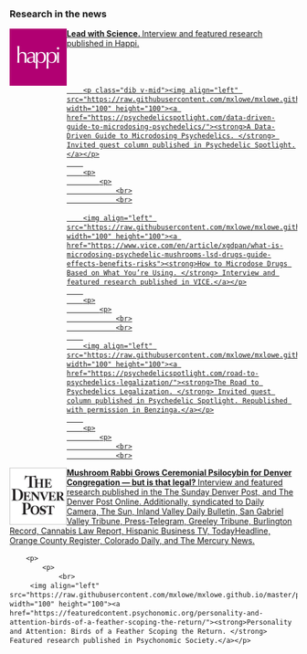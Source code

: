 <html> 
	<head>
	<title>Matthew X. Lowe</title>
	</head>
	<body>
<br>
<br>
<h3>Research in the news</h3>
		<p><p class="dib v-mid"><img align="left" src="https://raw.githubusercontent.com/mxlowe/mxlowe.github.io/master/happi.jpg" width="100" height="100"><a href="https://www.happi.com/issues/2022-03-31/view_editorials/lead-with-science/"><strong>Lead with Science. </strong> Interview and featured research published in Happi.
		<br />		
<br />
		<br />
		<br />
		
		<p class="dib v-mid"><img align="left" src="https://raw.githubusercontent.com/mxlowe/mxlowe.github.io/master/PsychSpot.JPG" width="100" height="100"><a href="https://psychedelicspotlight.com/data-driven-guide-to-microdosing-psychedelics/"><strong>A Data-Driven Guide to Microdosing Psychedelics. </strong> Invited guest column published in Psychedelic Spotlight.</a></p>
		
		<p>
			<p>
				<br>
				<br>

		<img align="left" src="https://raw.githubusercontent.com/mxlowe/mxlowe.github.io/master/VICE.png" width="100" height="100"><a href="https://www.vice.com/en/article/xgdpan/what-is-microdosing-psychedelic-mushrooms-lsd-drugs-guide-effects-benefits-risks"><strong>How to Microdose Drugs Based on What You’re Using. </strong> Interview and featured research published in VICE.</a></p>
		
		<p>
			<p>
				<br>
				<br>
		
		<img align="left" src="https://raw.githubusercontent.com/mxlowe/mxlowe.github.io/master/PsychSpot.JPG" width="100" height="100"><a href="https://psychedelicspotlight.com/road-to-psychedelics-legalization/"><strong>The Road to Psychedelics Legalization. </strong> Invited guest column published in Psychedelic Spotlight. Republished with permission in Benzinga.</a></p>
		
		<p>
			<p>
				<br>
				<br>
		
   <img align="left" src="https://raw.githubusercontent.com/mxlowe/mxlowe.github.io/master/The-Denver-Post.square.jpg" width="100" height="100"><a href="https://www.denverpost.com/2022/02/11/denver-mushrooms-psilocybin-sacred-tribe/"><strong>Mushroom Rabbi Grows Ceremonial Psilocybin for Denver Congregation — but is that legal? </strong> Interview and featured research published in the The Sunday Denver Post, and The Denver Post Online. Additionally, syndicated to Daily Camera, The Sun, Inland Valley Daily Bulletin, San Gabriel Valley Tribune, Press-Telegram, Greeley Tribune, Burlington Record, Cannabis Law Report, Hispanic Business TV, TodayHeadline, Orange County Register, Colorado Daily, and The Mercury News.</a></p>
		
		<p>
			<p>				
				<br>
		 <img align="left" src="https://raw.githubusercontent.com/mxlowe/mxlowe.github.io/master/psychonomic.jpg" width="100" height="100"><a href="https://featuredcontent.psychonomic.org/personality-and-attention-birds-of-a-feather-scoping-the-return/"><strong>Personality and Attention: Birds of a Feather Scoping the Return. </strong> Featured research published in Psychonomic Society.</a></p>

